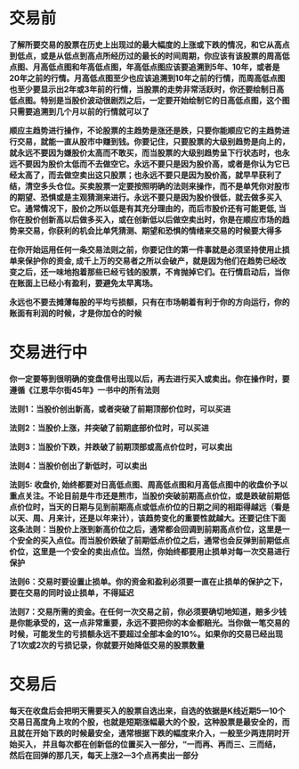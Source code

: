 # 交易前
**了解所要交易的股票在历史上出现过的最大幅度的上涨或下跌的情况，和它从高点到低点，或是从低点到高点所经历过的最长的时间周期，你应该有该股票的周高低点图、月高低点图和年高低点图，年高低点图应该要追溯到5年、10年，或者是20年之前的行情。月高低点图至少也应该追溯到10年之前的行情，而周高低点图也至少要显示出2年或3年前的行情，当股票的走势非常活跃时，你还要绘制日高低点图。特别是当股价波动很剧烈之后，一定要开始绘制它的日高低点图，这个图只需要追溯到几个月以前的行情就可以了**

**顺应主趋势进行操作，不论股票的主趋势是涨还是跌，只要你能顺应它的主趋势进行交易，就能一直从股市中赚到钱。你要记住，只要股票的大级别趋势是向上的，就永远不要因为嫌股价太高而不敢买，而当股票的大级别趋势呈下行状态时，也永远不要因为股价太低而不去做空它。永远不要只是因为股价高，或者是你认为它已经太高了，而去做空卖出这只股票；也永远不要只是因为股价高，就早早获利了结，清空多头仓位。买卖股票一定要按照明确的法则来操作，而不是单凭你对股市的期望、恐惧或是主观猜测来进行。永远不要只是因为股价很低，就去做多买入它。通常情况下，股价之所以低是有其充分理由的，而后市股价还有可能更低, 当你在股价创新高以后做多买入，或在创新低以后做空卖出时，你是在顺应市场的趋势来交易，你获利的机会比单凭猜测、期望和恐惧的情绪来交易的时候要大得多**

**在你开始运用任何一条交易法则之前，你要记住的第一件事就是必须坚持使用止损单来保护你的资金, 成千上万的交易者之所以会破产，就是因为他们在趋势已经改变之后，还一味地抱着那些已经亏钱的股票，不肯抛掉它们。在行情启动后，当你在账面上已经小有盈利，要避免太早离场。**

**永远也不要去摊薄每股的平均亏损额，只有在市场朝着有利于你的方向运行，你的账面有利润的时候，才是你加仓的时候**

# 交易进行中

**你一定要等到很明确的变盘信号出现以后，再去进行买入或卖出。你在操作时，要遵循《江恩华尔街45年》一书中的所有法则**

**法则1：当股价创出新高，或者突破了前期顶部价位时，可以买进**

**法则2：当股价上涨，并突破了前期底部价位时，可以买进**

**法则3：当股价下跌，并跌破了前期顶部或高点价位时，可以卖出**

**法则4：当股价创出了新低时，可以卖出**

**法则5: 收盘价, 始终都要对日高低点图、周高低点图和月高低点图中的收盘价予以重点关注。不论目前是牛市还是熊市，当股价突破前期高点价位，或是跌破前期低点价位时，当天的日期与见到前期高点或低点价位的日期之间的相距得越远（看是以天、周、月来计，还是以年来计），该趋势变化的重要性就越大。还要记住下面这条法则：当股价上涨到新高价位之后，通常都会回调到前期高点价位，这里是一个安全的买入点位。而当股价跌破了前期低点价位之后，通常也会反弹到前期低点价位，这里是一个安全的卖出点位。当然，你始终都要用止损单对每一次交易进行保护**

**法则6：交易时要设置止损单。你的资金和盈利必须要一直在止损单的保护之下，要在交易的同时设止损单，不得延迟**

**法则7：交易所需的资金。在任何一次交易之前，你必须要确切地知道，赔多少钱是你能承受的，这一点非常重要，永远不要把你的本金都赔光。当你做一笔交易的时候，可能发生的亏损额永远不要超过全部本金的10%。如果你的交易已经出现了1次或2次的亏损记录，你就要开始降低交易的股票数量**


# 交易后
**每天在收盘后会把明天需要买入的股票自选出来，自选的依据是K线近期5—10个交易日高度角上攻的个股，也就是短期涨幅最大的个股，这种股票是最安全的，而且就在开始下跌的时候最安全，通常根据下跌的幅度来介入，一般至少两连阴时开始买入， 并且每次都在创新低的位置买入一部分，“一而再、再而三、三而结， 然后在回弹的那几天，每天上涨2—3个点再卖出一部分**

